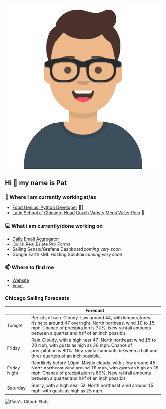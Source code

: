 [![Social banner for p-j-falconer](https://raw.githubusercontent.com/P-J-FALCONER/P-J-FALCONER/master/assets/avataaars.svg)](https://patfalconer.com/)
## Hi :wave: my name is Pat

### 💼 Where I am currently working at/as
- [Food Genius: Python Developer](https://getfoodgenius.com/) 🍔🐍
- [Latin School of Chicago: Head Coach Varisty Mens Water Polo](https://www.latinschool.org/) 🤽


### 💻 What i am currently/done working on
 - [Daily Email Aggregator](https://github.com/P-J-FALCONER/dott_daily_mail)
 - [Quick Real Estate Pro Forma](https://github.com/P-J-FALCONER/henry)
 - Sailing Sensor/Grafana Dashboard *coming very soon*
 - Google Earth KML Hosting Solution *coming very soon*

### 📫 Where to find me
 - [Website](https://patfalconer.com/)
 - [Email](mailto:patrick.j.falconer@gmail.com)


### Chicago Sailing Forecasts
|   | Forecast  |
|---|---|
| Tonight | Periods of rain. Cloudy. Low around 44, with temperatures rising to around 47 overnight. North northeast wind 10 to 15 mph. Chance of precipitation is 70%. New rainfall amounts between a quarter and half of an inch possible. |
| Friday | Rain. Cloudy, with a high near 47. North northeast wind 15 to 20 mph, with gusts as high as 30 mph. Chance of precipitation is 80%. New rainfall amounts between a half and three quarters of an inch possible. |
| Friday Night | Rain likely before 10pm. Mostly cloudy, with a low around 45. North northeast wind around 15 mph, with gusts as high as 25 mph. Chance of precipitation is 60%. New rainfall amounts between a quarter and half of an inch possible. |
| Saturday | Sunny, with a high near 52. North northeast wind around 15 mph, with gusts as high as 25 mph. |

![Pats's Github Stats](https://github-readme-stats.vercel.app/api?username=p-j-falconer&show_icons=true&theme=radical)

